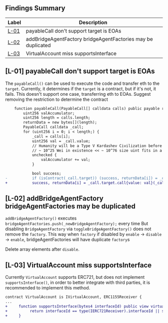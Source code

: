 ## Findings Summary

| Label | Description |
| - | - |
| [L-01](#l-01-payablecall-dont-support-target-is-eoas) | payableCall don't support target is EOAs|
| [L-02](#l-02-addbridgeagentfactory-bridgeagentfactories--may-be-duplicated) | addBridgeAgentFactory bridgeAgentFactories  may be duplicated|
| [L-03](#l-03-virtualaccount-miss-supportsinterface) | VirtualAccount miss supportsInterface|

## [L-01] payableCall don't support target is EOAs
The `payableCall()` can be used to execute the code and transfer eth to the `target`.
Currently, it determines if the `target` is a contract, but if it's not, it fails.
This doesn't support one case, transferring eth to EOAs.
Suggest removing the restriction to determine the contract

```diff
    function payableCall(PayableCall[] calldata calls) public payable returns (bytes[] memory returnData) {
        uint256 valAccumulator;
        uint256 length = calls.length;
        returnData = new bytes[](length);
        PayableCall calldata _call;
        for (uint256 i = 0; i < length;) {
            _call = calls[i];
            uint256 val = _call.value;
            // Humanity will be a Type V Kardashev Civilization before this overflows - andreas
            // ~ 10^25 Wei in existence << ~ 10^76 size uint fits in a uint256
            unchecked {
                valAccumulator += val;
            }

            bool success;
-           if (isContract(_call.target)) (success, returnData[i]) = _call.target.call{value: val}(_call.callData);
+           success, returnData[i] = _call.target.call{value: val}(_call.callData);

```

## [L-02] addBridgeAgentFactory bridgeAgentFactories  may be duplicated
`addBridgeAgentFactory()` executes `bridgeAgentFactories.push(_newBridgeAgentFactory);` every time
But disabling `BridgeAgentFactory` via `toggleBridgeAgentFactory()` does not remove the `factory`.
This way when `factory` if disabled by `enable` -> `disable` -> `enable`, bridgeAgentFactories will have duplicate `factory`s

Delete array elements after `disable`.  


## [L-03] VirtualAccount miss supportsInterface
Currently `VirtualAccount` supports ERC721, but does not implement `supportsInterface()`, in order to better integrate with third parties, it is recommended to implement this method.

```diff
contract VirtualAccount is IVirtualAccount, ERC1155Receiver {
...
+     function supportsInterface(bytes4 interfaceId) public view virtual override(ERC1155Receiver) returns (bool) {
+          return interfaceId == type(IERC721Receiver).interfaceId || super.supportsInterface(interfaceId);
+     }   
```